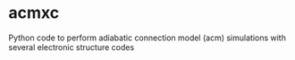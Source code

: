 # acmxc
Python code to perform adiabatic connection model (acm) simulations with several electronic structure codes
